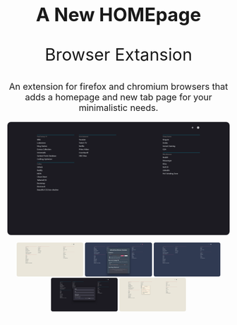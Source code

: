<p align="center" style="font-size: 42px; font-weight: bold;" >
  A New HOMEpage <br><p align="center" style="font-size: 38px;">Browser Extansion</p>
</p>

<p align="center" style="font-size: 20px;">
 An extension for firefox and chromium browsers that adds a homepage and new tab page for your minimalistic needs.
</p>

<p align="center">
  <img src="images/1.png" style="border-radius:8px;"/>
</p>

<p align="center">
  <img src="images/2.png" width="30%" style="border-radius:4px;"/>
  <img src="images/3.png" width="30%" style="border-radius:4px;"/>
  <img src="images/4.png" width="30%" style="border-radius:4px;"/>
  <img src="images/5.png" width="30%" style="border-radius:4px;"/>
  <img src="images/6.png" width="30%" style="border-radius:4px;"/>
</p>
<div style="border-bottom: 1px solid white" width="100%"></div>
